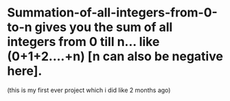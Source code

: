 # Summation-of-all-integers-from-0-to-n gives you the sum of all integers from 0 till n... like (0+1+2....+n) [n can also be negative here]. 
(this is my first ever project which i did like 2 months ago)
